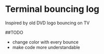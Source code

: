 # Terminal bouncing log

Inspired by old DVD logo bouncing on TV

##TODO

- change color with every bounce
- make code more understandable
